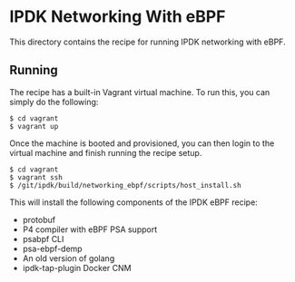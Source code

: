 # IPDK Networking With eBPF

This directory contains the recipe for running IPDK networking with eBPF.

## Running

The recipe has a built-in Vagrant virtual machine. To run this, you can
simply do the following:

```
$ cd vagrant
$ vagrant up
```

Once the machine is booted and provisioned, you can then login to the virtual
machine and finish running the recipe setup.

```
$ cd vagrant
$ vagrant ssh
$ /git/ipdk/build/networking_ebpf/scripts/host_install.sh
```

This will install the following components of the IPDK eBPF recipe:

* protobuf
* P4 compiler with eBPF PSA support
* psabpf CLI
* psa-ebpf-demp
* An old version of golang
* ipdk-tap-plugin Docker CNM
